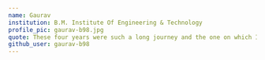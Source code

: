 ```yaml
---
name: Gaurav
institution: B.M. Institute Of Engineering & Technology
profile_pic: gaurav-b98.jpg
quote: These four years were such a long journey and the one on which I would die to go again.
github_user: gaurav-b98
---
```

